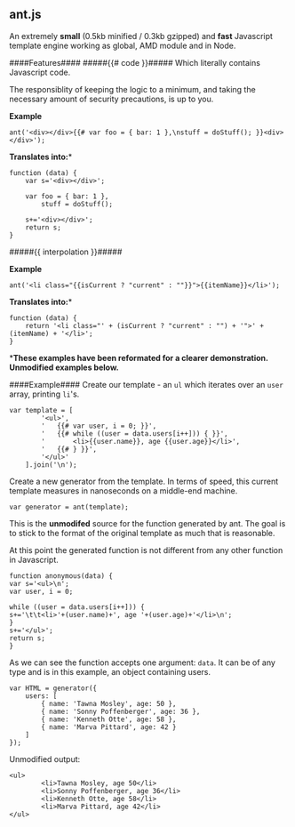 ant.js
-------------------------------------------------------------------------------------------------------------

An extremely **small** (0.5kb minified / 0.3kb gzipped) and **fast** Javascript template engine working as global, AMD module and in Node.

####Features####
#####{{# code }}#####
Which literally contains Javascript code.

The responsiblity of keeping the logic to a minimum, and taking the necessary amount of security precautions, is up to you.

**Example**
```
ant('<div></div>{{# var foo = { bar: 1 },\nstuff = doStuff(); }}<div></div>');
```

**Translates into:***
```
function (data) {
	var s='<div></div>';
	
	var foo = { bar: 1 },
		stuff = doStuff();
	
	s+='<div></div>';
	return s;
}
```

#####{{ interpolation }}#####

**Example**
```
ant('<li class="{{isCurrent ? "current" : ""}}">{{itemName}}</li>');
```

**Translates into:***
```
function (data) {
	return '<li class="' + (isCurrent ? "current" : "") + '">' + (itemName) + '</li>';
} 
```

***These examples have been reformated for a clearer demonstration. Unmodified examples below.**

####Example####
Create our template - an `ul` which iterates over an `user` array, printing `li`'s.
```
var template = [
		'<ul>',
		'	{{# var user, i = 0; }}',
		'	{{# while ((user = data.users[i++])) { }}',
		'		<li>{{user.name}}, age {{user.age}}</li>',
		'	{{# } }}',
		'</ul>'
    ].join('\n');
```
Create a new generator from the template. In terms of speed, this current template measures in nanoseconds on a middle-end machine.
```
var generator = ant(template);
```

This is the **unmodifed** source for the function generated by ant. The goal is to stick to the format of the original template as much that is reasonable.

At this point the generated function is not different from any other function in Javascript.
```
function anonymous(data) {
var s='<ul>\n';
var user, i = 0;

while ((user = data.users[i++])) {
s+='\t\t<li>'+(user.name)+', age '+(user.age)+'</li>\n';
}
s+='</ul>';
return s;
}
```

As we can see the function accepts one argument: `data`. It can be of any type and is in this example, an object containing users.
```
var HTML = generator({
	users: [ 
  		{ name: 'Tawna Mosley', age: 50 },
		{ name: 'Sonny Poffenberger', age: 36 },
		{ name: 'Kenneth Otte', age: 58 },
		{ name: 'Marva Pittard', age: 42 }
 	]
});
```

Unmodified output:
```
<ul>
		<li>Tawna Mosley, age 50</li>
		<li>Sonny Poffenberger, age 36</li>
		<li>Kenneth Otte, age 58</li>
		<li>Marva Pittard, age 42</li>
</ul> 
```
